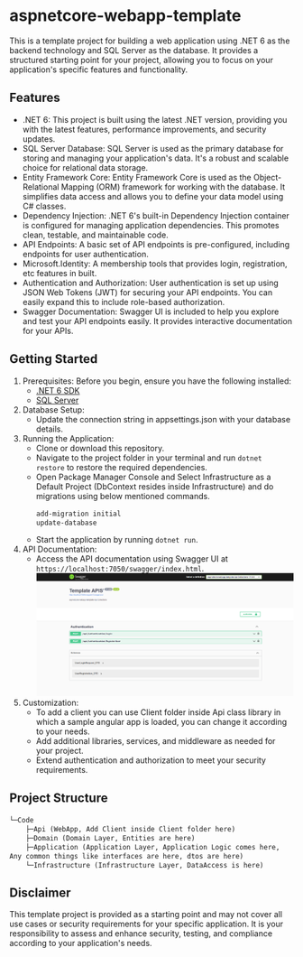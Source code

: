 # aspnetcore-webapp-template

This is a template project for building a web application using .NET 6 as the backend technology and SQL Server as the database. It provides a structured starting point for your project, allowing you to focus on your application's specific features and functionality.

## Features
* .NET 6: This project is built using the latest .NET version, providing you with the latest features, performance improvements, and security updates.
* SQL Server Database: SQL Server is used as the primary database for storing and managing your application's data. It's a robust and scalable choice for relational data storage.
* Entity Framework Core: Entity Framework Core is used as the Object-Relational Mapping (ORM) framework for working with the database. It simplifies data access and allows you to define your data model using C# classes.
* Dependency Injection: .NET 6's built-in Dependency Injection container is configured for managing application dependencies. This promotes clean, testable, and maintainable code.
* API Endpoints: A basic set of API endpoints is pre-configured, including endpoints for user authentication.
* Microsoft.Identity: A membership tools that provides login, registration, etc features in built.
* Authentication and Authorization: User authentication is set up using JSON Web Tokens (JWT) for securing your API endpoints. You can easily expand this to include role-based authorization.
* Swagger Documentation: Swagger UI is included to help you explore and test your API endpoints easily. It provides interactive documentation for your APIs.

## Getting Started
1. Prerequisites: Before you begin, ensure you have the following installed:
   * [.NET 6 SDK](https://dotnet.microsoft.com/download)
   * [SQL Server](https://www.microsoft.com/en-us/sql-server/sql-server-downloads)
2. Database Setup:
   * Update the connection string in appsettings.json with your database details.
3. Running the Application:
   * Clone or download this repository.
   * Navigate to the project folder in your terminal and run `dotnet restore` to restore the required dependencies.
   * Open Package Manager Console and Select Infrastructure as a Default Project (DbContext resides inside Infrastructure) and do migrations using below mentioned commands.
       ```
       add-migration initial
       update-database   
       ```
   * Start the application by running `dotnet run`.
4. API Documentation:
   * Access the API documentation using Swagger UI at `https://localhost:7050/swagger/index.html`.
    ![swagger](swagger-screen.png)
5. Customization:
   * To add a client you can use Client folder inside Api class library in which a sample angular app is loaded, you can change it according to your needs.
   * Add additional libraries, services, and middleware as needed for your project.
   * Extend authentication and authorization to meet your security requirements.

## Project Structure
```
└─Code
	├─Api (WebApp, Add Client inside Client folder here)
	├─Domain (Domain Layer, Entities are here)
	├─Application (Application Layer, Application Logic comes here, Any common things like interfaces are here, dtos are here)
	└─Infrastructure (Infrastructure Layer, DataAccess is here)
```

## Disclaimer
This template project is provided as a starting point and may not cover all use cases or security requirements for your specific application. It is your responsibility to assess and enhance security, testing, and compliance according to your application's needs.
